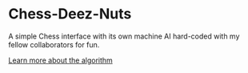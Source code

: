# Chess-Deez-Nuts
A simple Chess interface with its own machine AI hard-coded with my fellow collaborators for fun.

[Learn more about the algorithm](https://www.cs.cornell.edu/boom/2004sp/ProjectArch/Chess/algorithms.html])
